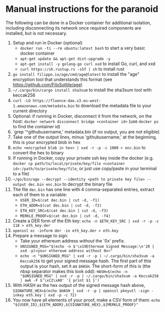 # Manual instructions for the paranoid

The following can be done in a Docker container for additional isolation, including disconnecting its network once required components are installed, but is not necessary.

1. Setup and run in Docker (optional)
   - `docker run -ti --rm ubuntu:latest bash` to start a very basic docker container
   - `apt-get update && apt-get dist-upgrade -y`
   - `apt-get install -y golang-go curl xxd` to install Go, curl, and xxd
   - `curl https://sh.rustup.rs -sSf | sh` to install rust
2. `go install filippo.io/age/cmd/age@latest` to install the "age" encryption tool that understands this format (see https://github.com/FiloSottile/age)
3. `~/.cargo/bin/cargo install sha3sum` to install the sha3sum tool with keccak256
4. `curl -LO https://fluence-dao.s3.eu-west-1.amazonaws.com/metadata.bin` to download the metadata file to your current directory
5.  Optional: if running in Docker, disconnect it from the network, on the host: `docker network disconnect bridge <container id>` (use `docker ps` to find the container id)
6. `grep '^githubusername,' metadata.bin (if no output, you are not eligible)
7. Take one of the output lines, minus 'githubusername,' at the beginning, this is your encrypted blob in hex
8. `echo <encrypted blob in hex> | xxd -r -p -c 1000 > enc.bin` to convert the hex to binary
9.  If running in Docker, copy your private ssh key inside the docker (e.g. `docker cp path/to/local/private/key/file <container id>:/path/to/private/key/file`, or just use copy/paste in your terminal to a file)
10.  `~/go/bin/age --decrypt --identity <path to private key file> --output dec.bin enc.bin` to decrypt the binary file
11. The file `dec.bin` has one line with 4 comma-separated entries, extract each of them to a variable:
    - `USER_ID=$(cat dec.bin | cut -d, -f1)`
    - `ETH_ADDR=$(cat dec.bin | cut -d, -f2)`
    - `ETH_KEY_SRC=$(cat dec.bin | cut -d, -f3)`
    - `MERKLE_PROOF=$(cat dec.bin | cut -d, -f4)`
12. Create a DER form of the Eth key: `echo -n $ETH_KEY_SRC | xxd -r -p -c 118 > eth_key.der`
13. `openssl ec -inform der -in eth_key.der > eth.key`
14. Prepare a message to sign:
    - Take your ethereum address _without_ the '0x' prefix.
    - `UNSIGNED_MSG="$(echo -n $'\x19Ethereum Signed Message:\n'20 | xxd -p)<your ethereum address without 0x>"`
    - `echo -n "$UNSIGNED_MSG" | xxd -r -p | ~/.cargo/bin/sha3sum -a Keccak256` to get your signed message hash. The first part of this output is your hash, set it as `$HASH`. The short-form of this is (the nbsp separator makes this look odd): `HASH=$(echo -n "$UNSIGNED_MSG" | xxd -r -p | ~/.cargo/bin/sha3sum -a Keccak256 | awk -F $'\xC2\xA0' '{ print $1 }')`
15. With HASH as the hex output of the signed message hash above, `SIGNATURE_HEX=$(echo $HASH | xxd -r -p | openssl pkeyutl -sign -inkey eth.key | xxd -p -c 72)`
16. You now have all elements of your proof, make a CSV form of them: `echo "${USER_ID},${ETH_ADDR},${SIGNATURE_HEX},${MERKLE_PROOF}"`
